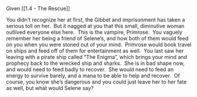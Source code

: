 Given [[1.4 - The Rescue]]

You didn’t recognize her at first, the Gibbet and imprisonment has taken a serious toll on her.  But it nagged at you that this small, diminutive woman outlived everyone else here.  This is the vampire, Primrose.  You vaguely remember her being a friend of Selene’s, and how both of them would feed on you when you were stoned out of your mind.  Primrose would book travel on ships and feed off of them for entertainment as well.  You last saw her leaving with a pirate ship called “The Enigma”, which brings your mind and prophecy back to the wrecked ship and sharks.  She is in bad shape now, and would need to feed badly to recover.  She would need to feed an energy to survive barely, and a mana to be able to help and recover.  Of course, you know she’s dangerous and you could just leave her to her fate as well, but what would Selene say?